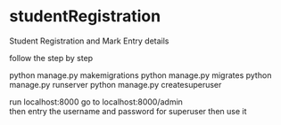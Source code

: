 # studentRegistration
Student Registration and Mark Entry details 

follow the step by step

python manage.py makemigrations
python manage.py migrates
python manage.py runserver
python manage.py createsuperuser

run localhost:8000
go to localhost:8000/admin  
then entry the username and password for superuser
then use it


